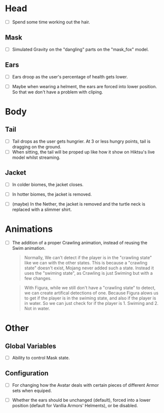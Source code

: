 # Head
- [ ] Spend some time working out the hair.

## Mask
- [ ] Simulated Gravity on the "dangling" parts on the "mask_fox" model.

## Ears
- [ ] Ears droop as the user's percentage of health gets lower.
- [ ] Maybe when wearing a helment, the ears are forced into lower position. So that we don't have a problem with cliping.


# Body

## Tail
- [ ] Tail drops as the user gets hungrier. At 3 or less hungry points, tail is dragging on the ground.
- [ ] When sitting, the tail will be proped up like how it show on Hiktsu's live model whilst streaming.

## Jacket
- [ ] In colder biomes, the jacket closes.
- [ ] In hotter biomes, the jacket is removed.
- [ ] \(maybe) In the Nether, the jacket is removed and the turtle neck is replaced with a slimmer shirt.


# Animations
- [ ] The addition of a proper Crawling animation, instead of reusing the Swim animation. 
	> Normally, We can't detect if the player is in the "crawling state" like we can with the other states. This is because a "crawling state" doesn't exist, Mojang never added such a state. Instead it uses the "swiming state", as Crawling is just Swiming but with a few changes.

	> With Figura, while we still don't have a "crawling state" to detect, we can create artifical detections of one. Because Figura alows us to get if the player is in the swiming state, and also if the player is in water. So we can just check for if the player is 1. Swiming and 2. Not in water.


# Other

## Global Variables
- [ ] Ability to control Mask state.

## Configuration
- [ ] For changing how the Avatar deals with certain pieces of different Armor sets when equiped.
- [ ] Whether the ears should be unchanged (default), forced into a lower position (default for Vanllia Armors' Helments), or be disabled.
	